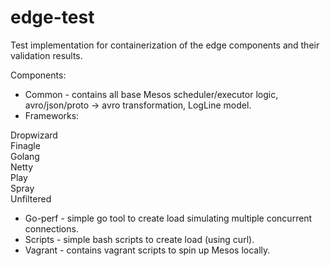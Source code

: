 # edge-test
Test implementation for containerization of the edge components and their validation results.

Components:

* Common - contains all base Mesos scheduler/executor logic, avro/json/proto -> avro transformation, LogLine model.
* Frameworks: 

Dropwizard   
Finagle   
Golang   
Netty   
Play   
Spray   
Unfiltered   

* Go-perf - simple go tool to create load simulating multiple concurrent connections.
* Scripts - simple bash scripts to create load (using curl).
* Vagrant - contains vagrant scripts to spin up Mesos locally.